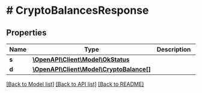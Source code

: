 # # CryptoBalancesResponse

## Properties

Name | Type | Description | Notes
------------ | ------------- | ------------- | -------------
**s** | [**\OpenAPI\Client\Model\OkStatus**](OkStatus.md) |  |
**d** | [**\OpenAPI\Client\Model\CryptoBalance[]**](CryptoBalance.md) |  |

[[Back to Model list]](../../README.md#models) [[Back to API list]](../../README.md#endpoints) [[Back to README]](../../README.md)
